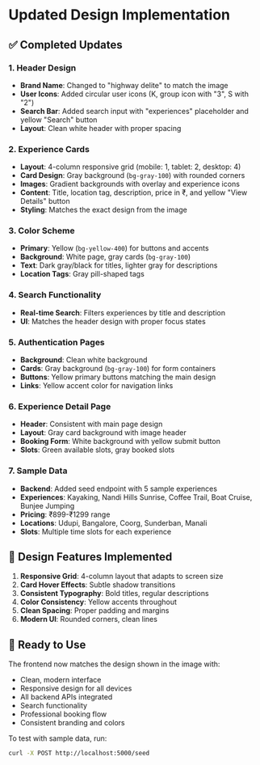 # Updated Design Implementation

## ✅ Completed Updates

### 1. Header Design
- **Brand Name**: Changed to "highway delite" to match the image
- **User Icons**: Added circular user icons (K, group icon with "3", S with "2")
- **Search Bar**: Added search input with "experiences" placeholder and yellow "Search" button
- **Layout**: Clean white header with proper spacing

### 2. Experience Cards
- **Layout**: 4-column responsive grid (mobile: 1, tablet: 2, desktop: 4)
- **Card Design**: Gray background (`bg-gray-100`) with rounded corners
- **Images**: Gradient backgrounds with overlay and experience icons
- **Content**: Title, location tag, description, price in ₹, and yellow "View Details" button
- **Styling**: Matches the exact design from the image

### 3. Color Scheme
- **Primary**: Yellow (`bg-yellow-400`) for buttons and accents
- **Background**: White page, gray cards (`bg-gray-100`)
- **Text**: Dark gray/black for titles, lighter gray for descriptions
- **Location Tags**: Gray pill-shaped tags

### 4. Search Functionality
- **Real-time Search**: Filters experiences by title and description
- **UI**: Matches the header design with proper focus states

### 5. Authentication Pages
- **Background**: Clean white background
- **Cards**: Gray background (`bg-gray-100`) for form containers
- **Buttons**: Yellow primary buttons matching the main design
- **Links**: Yellow accent color for navigation links

### 6. Experience Detail Page
- **Header**: Consistent with main page design
- **Layout**: Gray card background with image header
- **Booking Form**: White background with yellow submit button
- **Slots**: Green available slots, gray booked slots

### 7. Sample Data
- **Backend**: Added seed endpoint with 5 sample experiences
- **Experiences**: Kayaking, Nandi Hills Sunrise, Coffee Trail, Boat Cruise, Bunjee Jumping
- **Pricing**: ₹899-₹1299 range
- **Locations**: Udupi, Bangalore, Coorg, Sunderban, Manali
- **Slots**: Multiple time slots for each experience

## 🎨 Design Features Implemented

1. **Responsive Grid**: 4-column layout that adapts to screen size
2. **Card Hover Effects**: Subtle shadow transitions
3. **Consistent Typography**: Bold titles, regular descriptions
4. **Color Consistency**: Yellow accents throughout
5. **Clean Spacing**: Proper padding and margins
6. **Modern UI**: Rounded corners, clean lines

## 🚀 Ready to Use

The frontend now matches the design shown in the image with:
- Clean, modern interface
- Responsive design for all devices
- All backend APIs integrated
- Search functionality
- Professional booking flow
- Consistent branding and colors

To test with sample data, run:
```bash
curl -X POST http://localhost:5000/seed
```


